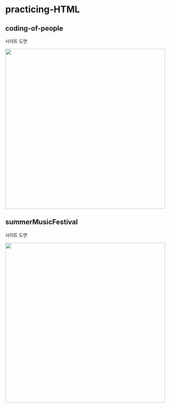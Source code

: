 # practicing-HTML

## coding-of-people
사이트 도면

<img src="https://i.imgur.com/MhaAWnn.jpg" height="500px">


## summerMusicFestival
사이트 도면

<img src="https://user-images.githubusercontent.com/83001865/185386923-006fe457-302c-4871-8d43-a65ad088fffc.jpg" width="500px">
